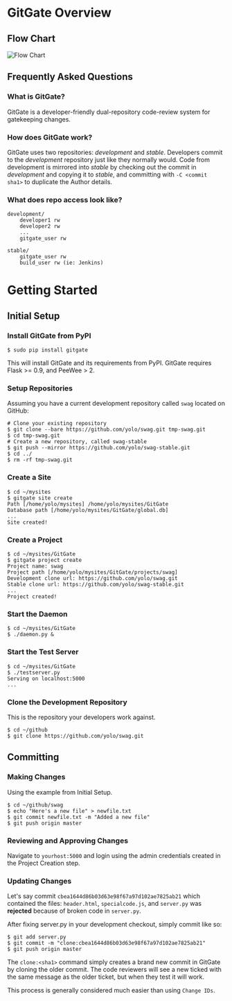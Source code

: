 # GitGate Overview

## Flow Chart

![Flow Chart](http://gitgate.nullism.com/uploads/gitgate-flow-basic.png)

## Frequently Asked Questions

### What is GitGate? 

GitGate is a developer-friendly dual-repository code-review system for gatekeeping changes.

### How does GitGate work?

GitGate uses two repositories: *development* and *stable*. Developers commit to the *development* 
repository just like they normally would. Code from development is mirrored into *stable*
by checking out the commit in *development* and copying it to *stable*, and committing with `-C <commit sha1>` 
to duplicate the Author details. 

### What does repo access look like? 

    development/
        developer1 rw
        developer2 rw
        ...
        gitgate_user rw

    stable/
        gitgate_user rw
        build_user rw (ie: Jenkins)

# Getting Started

## Initial Setup

### Install GitGate from PyPI

    $ sudo pip install gitgate

This will install GitGate and its requirements from PyPI. GitGate
requires Flask >= 0.9, and PeeWee > 2. 

### Setup Repositories

Assuming you have a current development repository called `swag` located
on GitHub:

    # Clone your existing repository
    $ git clone --bare https://github.com/yolo/swag.git tmp-swag.git
    $ cd tmp-swag.git
    # Create a new repository, called swag-stable
    $ git push --mirror https://github.com/yolo/swag-stable.git
    $ cd ../
    $ rm -rf tmp-swag.git
 
### Create a Site

    $ cd ~/mysites
    $ gitgate site create
    Path [/home/yolo/mysites] /home/yolo/mysites/GitGate
    Database path [/home/yolo/mysites/GitGate/global.db]
    ...
    Site created!

### Create a Project

    $ cd ~/mysites/GitGate
    $ gitgate project create
    Project name: swag
    Project path [/home/yolo/mysites/GitGate/projects/swag]
    Development clone url: https://github.com/yolo/swag.git
    Stable clone url: https://github.com/yolo/swag-stable.git
    ... 
    Project created!

### Start the Daemon

    $ cd ~/mysites/GitGate
    $ ./daemon.py &

### Start the Test Server

    $ cd ~/mysites/GitGate
    $ ./testserver.py
    Serving on localhost:5000
    ...

### Clone the Development Repository

This is the repository your developers work against.

    $ cd ~/github
    $ git clone https://github.com/yolo/swag.git

## Committing

### Making Changes

Using the example from Initial Setup.

    $ cd ~/github/swag
    $ echo "Here's a new file" > newfile.txt
    $ git commit newfile.txt -m "Added a new file"
    $ git push origin master

### Reviewing and Approving Changes

Navigate to `yourhost:5000` and login using the admin credentials
created in the Project Creation step.

### Updating Changes

Let's say commit `cbea1644d86b03d63e98f67a97d102ae7825ab21` which contained
the files: `header.html`, `specialcode.js`, and `server.py` was **rejected**
because of broken code in `server.py`.

After fixing server.py in your development checkout, simply commit like so:

    $ git add server.py
    $ git commit -m "clone:cbea1644d86b03d63e98f67a97d102ae7825ab21"
    $ git push origin master

The `clone:<sha1>` command simply creates a brand new commit in GitGate
by cloning the older commit. The code reviewers will see a new ticked with 
the same message as the older ticket, but when they test it will work.

This process is generally considered much easier than using `Change IDs`.



